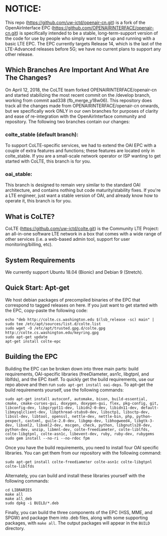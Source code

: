 # NOTICE:
This repo (https://github.com/uw-ictd/openair-cn.git) is a fork of the OpenAirInterface EPC (https://github.com/OPENAIRINTERFACE/openair-cn.git) is specifically intended to be a stable, long-term-support version of the code for use by people who simply want to get up and running with a basic LTE EPC. The EPC currently targets Release 14, which is the last of the LTE-Advanced releases before 5G; we have no current plans to support any other release.

## Which Branches Are Important And What Are The Changes?
On April 12, 2018, the CoLTE team forked OPENAIRINTERFACE/openair-cn and started stabilizing the most recent commit on the /develop branch, working from commit aad338 (fb_merge_y18w06). This repository does track all the changes made from OPENAIRINTERFACE/openair-cn onwards, but we specifically work ONLY in our own branches for purposes of clarity and ease of re-integration with the OpenAirInterface community and repository. The following two branches contain our changes:

### colte_stable (default branch):
To support CoLTE-specific services, we had to extend the OAI EPC with a couple of extra features and functions; these features are located only in colte_stable. If you are a small-scale network operator or ISP wanting to get started with CoLTE, this branch is for you.

### oai_stable:
This branch is designed to remain very similar to the standard OAI architecture, and contains nothing but code maturity/stability fixes. If you're a LTE engineer, just want a stable version of OAI, and already know how to operate it, this branch is for you.

## What is CoLTE?
CoLTE (https://github.com/uw-ictd/colte.git) is the Community LTE Project: an all-in-one software LTE network in a box that comes with a wide range of other services (i.e. a web-based admin tool, support for user monitoring/billing, etc).

## System Requirements
We currently support Ubuntu 18.04 (Bionic) and Debian 9 (Stretch).

## Quick Start: Apt-get
We host debian packages of precompiled binaries of the EPC that correspond to tagged releases on here. If you just want to get started with the EPC, copy-paste the following code:
```
echo "deb http://colte.cs.washington.edu $(lsb_release -sc) main" | sudo tee /etc/apt/sources/list.d/colte.list
sudo wget -O /etc/apt/trusted.gpg.d/colte.gpg http://colte.cs.washington.edu/keyring.gpg
sudo apt-get update
apt-get install colte-epc
```

## Building the EPC
Building the EPC can be broken down into three main parts: build requirements, OAI-specific libraries (freeDiameter, asn1c, libgtpnl, and liblfds), and the EPC itself. To quickly get the build requirements, use our repo above and then run `sudo apt-get install oai-deps`. To apt-get the build requirements yourself, use the following commands:
```
sudo apt-get install autoconf, automake, bison, build-essential, cmake, cmake-curses-gui, doxygen, doxygen-gui, flex, pkg-config, git, libconfig-dev, libgcrypt11-dev, libidn2-0-dev, libidn11-dev, default-libmysqlclient-dev, libpthread-stubs0-dev, libsctp1, libsctp-dev, libssl-dev, libtool, openssl, nettle-dev, nettle-bin, php, python-pexpect, castxml, guile-2.0-dev, libgmp-dev, libhogweed4, libgtk-3-dev, libxml2, libxml2-dev, mscgen, check, python, libgnutls28-dev, python-dev, unzip, libmnl-dev, colte-freediameter, colte-liblfds, colte-libgtpnl, colte-asn1c, libevent-dev, ruby, ruby-dev, rubygems
sudo gem install --no-ri --no-rdoc fpm
```

Once you have the build requirements, you need to install four OAI specific libraries. You can get them from our repository with the following command:
```
sudo apt-get install colte-freediameter colte-asn1c colte-libgtpnl colte-liblfds
```
Alternately, you can build and install these libraries yourself with the following commands:
```
cd LIBRARIES
make all
make all_deb
sudo dpkg -i BUILD/*.deb
```

Finally, you can build the three components of the EPC (HSS, MME, and SPGW) and package them into .deb files, along with some supporting packages, with `make all`. The output packages will appear in the `BUILD` directory.
